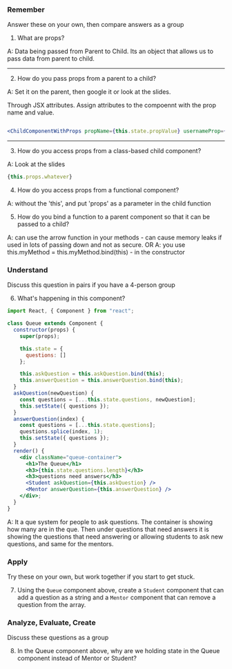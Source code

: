 ### Remember

Answer these on your own, then compare answers as a group

1.  What are props?

A: Data being passed from Parent to Child.
Its an object that allows us to pass data from parent to child.

-----------------------------


2.  How do you pass props from a parent to a child?

A: Set it on the parent, then google it or look at the slides.

Through JSX attributes. Assign attributes to the compoennt with the prop name and value.

```jsx

<ChildComponentWithProps propName={this.state.propValue} usernameProp={this.state.username}/>

```

-----------------------------------


3.  How do you access props from a class-based child component?

A: Look at the slides

```jsx
{this.props.whatever}
```

4.  How do you access props from a functional component?

A: without the 'this', and put 'props' as a parameter in the child function


5.  How do you bind a function to a parent component so that it can be passed to a child?

A: can use the arrow function in your methods - can cause memory leaks if used in lots of passing down and not as secure.
OR
A: you use this.myMethod = this.myMethod.bind(this) - in the constructor



### Understand

Discuss this question in pairs if you have a 4-person group

6.  What's happening in this component?

```jsx
import React, { Component } from "react";

class Queue extends Component {
  constructor(props) {
    super(props);

    this.state = {
      questions: []
    };

    this.askQuestion = this.askQuestion.bind(this);
    this.answerQuestion = this.answerQuestion.bind(this);
  }
  askQuestion(newQuestion) {
    const questions = [...this.state.questions, newQuestion];
    this.setState({ questions });
  }
  answerQuestion(index) {
    const questions = [...this.state.questions];
    questions.splice(index, 1);
    this.setState({ questions });
  }
  render() {
    <div className="queue-container">
      <h1>The Queue</h1>
      <h3>{this.state.questions.length}</h3>
      <h3>questions need answers</h3>
      <Student askQuestion={this.askQuestion} />
      <Mentor answerQuestion={this.answerQuestion} />
    </div>;
  }
}
```

A: It a que system for people to ask questions. The container is showing how many are in the que. Then under questions that need answers it is showing the questions that need answering or allowing students to ask new questions, and same for the mentors.





### Apply

Try these on your own, but work together if you start to get stuck.

7.  Using the `Queue` component above, create a `Student` component that can add a question as a string and a `Mentor` component that can remove a question from the array.

### Analyze, Evaluate, Create

Discuss these questions as a group

8.  In the Queue component above, why are we holding state in the Queue component instead of Mentor or Student?

